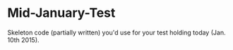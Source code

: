 # Mid-January-Test
Skeleton code (partially written) you'd use for your test holding today (Jan. 10th 2015).
